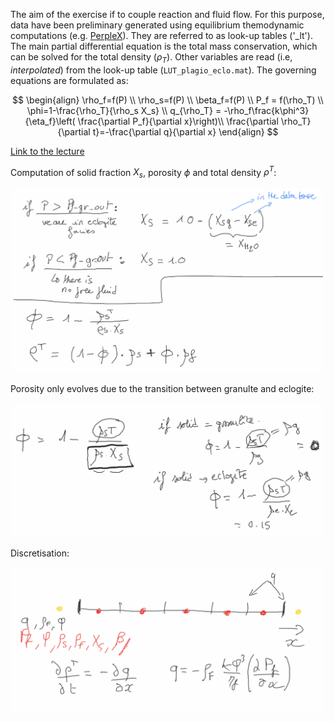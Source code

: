 The aim of the exercise if to couple reaction and fluid flow. For this purpose, data have been preliminary generated using equilibrium themodynamic computations (e.g. [PerpleX](https://www.perplex.ethz.ch)). They are referred to as look-up tables ('_lt'). The main partial differential equation is the total mass conservation, which can be solved for the total density ($\rho_T$). Other variables are read (i.e, *interpolated*) from the look-up table (`LUT_plagio_eclo.mat`). The governing equations are formulated as:

$$
\begin{align}
\rho_f=f(P) \\
\rho_s=f(P) \\
\beta_f=f(P) \\
P_f = f(\rho_T) \\
\phi=1-\frac{\rho_T}{\rho_s X_s} \\
q_{\rho_T} = -\rho_f\frac{k\phi^3}{\eta_f}\left( \frac{\partial P_f}{\partial x}\right)\\
\frac{\partial \rho_T}{\partial t}=-\frac{\partial q}{\partial x}
\end{align}
$$

[Link to the lecture](https://hessenbox-a10.rz.uni-frankfurt.de/getlink/fiKVUb5ZAUMuQsTjgBEHUA/ReactionDef_Part03_compressed.pdf)

Computation of solid fraction $X_s$, porosity $\phi$ and total density $\rho^T$:

<img src="https://github.com/tduretz/DeformationReactionCourse2023/blob/main/images/pict_08.png" width=500px>

Porosity only evolves due to the transition between granulte and eclogite:

<img src="https://github.com/tduretz/DeformationReactionCourse2023/blob/main/images/pict_09.png" width=500px>

Discretisation:

<img src="https://github.com/tduretz/DeformationReactionCourse2023/blob/main/images/pict_10.png" width=500px>
